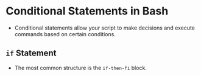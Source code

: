 # Conditional Statements in Bash
- Conditional statements allow your script to make decisions and execute commands based on certain conditions.

## `if` Statement
- The most common structure is the `if-then-fi` block.
